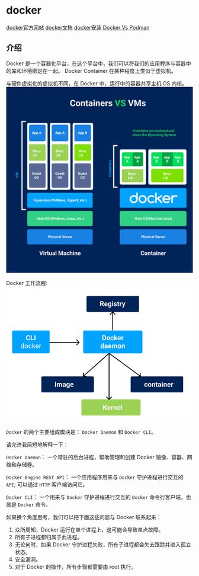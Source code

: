 <!--
 * @Author: tangdaoyong
 * @Date: 2021-01-18 13:45:43
 * @LastEditors: tangdaoyong
 * @LastEditTime: 2021-01-18 20:06:41
 * @Description: docker
-->
# docker

[docker官方网站](https://docs.docker.com/)
[docker文档](https://docs.docker.com/docker-for-mac/install/)
[docker安装](http://c.biancheng.net/view/3119.html)
[Docker Vs Podman](https://zhuanlan.zhihu.com/p/321700587?utm_source=com.microsoft.office.outlook)

## 介绍

Docker 是一个容器化平台，在这个平台中，我们可以将我们的应用程序与容器中的库和环境绑定在一起。 Docker Container 在某种程度上类似于虚拟机。

与硬件虚拟化的虚拟机不同，在 Docker 中，运行中的容器共享主机 OS 内核。
![docker](./imgs/docker.jpg)

Docker 工作流程:
![docker流程](./imgs/docker流程.jpg)

`Docker` 的两个主要组成模块是： `Docker Daemon` 和 `Docker CLI`。

请允许我简短地解释一下：

`Docker Daemon`： 一个常驻的后台进程，帮助管理和创建 Docker 镜像、容器、网络和存储卷。

`Docker Engine REST API`： 一个应用程序用来与 `Docker` 守护进程进行交互的 `API`; 可以通过 `HTTP` 客户端访问它。

`Docker CLI`： 一个用来与 `Docker` 守护进程进行交互的 `Docker` 命令行客户端，也就是 `Docker` 命令。

如果换个角度思考，我们可以把下面这些问题与 Docker 联系起来：

1. 众所周知，Docker 运行在单个进程上，这可能会导致单点故障。
2. 所有子进程都归属于此进程。
3. 无论何时，如果 Docker 守护进程失败，所有子进程都会失去跟踪并进入孤立状态。
4. 安全漏洞。
5. 对于 Docker 的操作，所有步骤都需要由 root 执行。